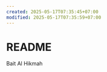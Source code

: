 ```yaml
---
created: 2025-05-17T07:35:45+07:00
modified: 2025-05-17T07:35:59+07:00
---
```


# README

Bait Al Hikmah
